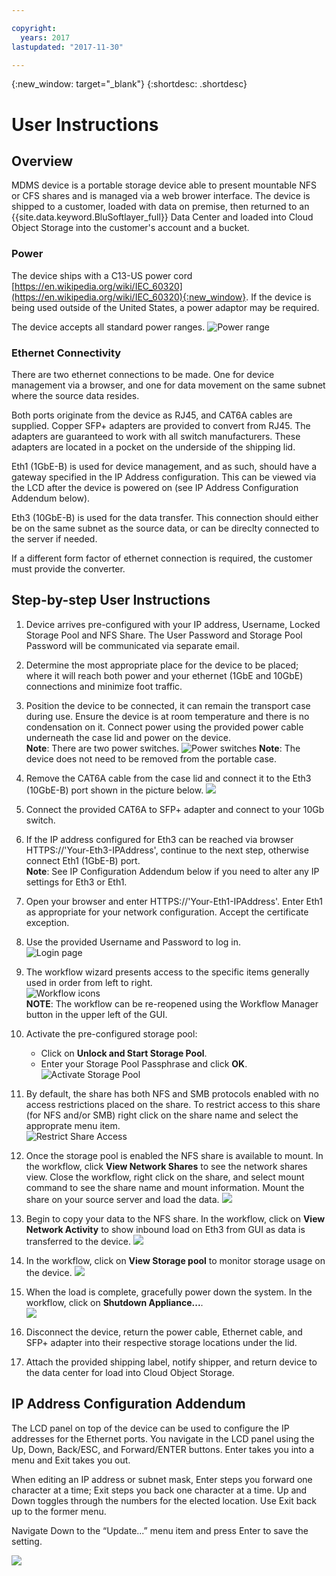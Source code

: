 ```yaml
---

copyright:
  years: 2017
lastupdated: "2017-11-30"

---
```

{:new_window: target="_blank"}
{:shortdesc: .shortdesc}

# User Instructions

## Overview

MDMS device is a portable storage device able to present mountable NFS or CFS shares and is managed via a web brower interface.  The device is shipped to a customer, loaded with data on premise, then returned to an {{site.data.keyword.BluSoftlayer_full}} Data Center and loaded into Cloud Object Storage into the customer's account and a bucket.


### Power

The device ships with a C13-US power cord [https://en.wikipedia.org/wiki/IEC_60320](https://en.wikipedia.org/wiki/IEC_60320){:new_window}. If the device is being used outside of the United States, a power adaptor may be required.

The device accepts all standard power ranges.
![Power range](/images/PowerRating.png)


### Ethernet Connectivity

There are two ethernet connections to be made.  One for device management via a browser, and one for data movement on the same subnet where the source data resides.

Both ports originate from the device as RJ45, and CAT6A cables are supplied.  Copper SFP+ adapters are provided to convert from RJ45.  The adapters are guaranteed to work with all switch manufacturers. These adapters are located in a pocket on the underside of the shipping lid.

Eth1 (1GbE-B) is used for device management, and as such, should have a gateway specified in the IP Address configuration.  This can be viewed via the LCD after the device is powered on (see IP Address Configuration Addendum below).

Eth3 (10GbE-B) is used for the data transfer.  This connection should either be on the same subnet as the source data, or can be direclty connected to the server if needed.

If a different form factor of ethernet connection is required, the customer must provide the converter.



## Step-by-step User Instructions

1.	Device arrives pre-configured with your IP address, Username, Locked Storage Pool and NFS Share.  The User Password and Storage Pool Password will be communicated via separate email.

2.	Determine the most appropriate place for the device to be placed; where it will reach both power and your ethernet (1GbE and 10GbE) connections and minimize foot traffic.

3.	Position the device to be connected, it can remain the transport case during use. Ensure the device is at room temperature and there is no condensation on it. Connect power using the provided power cable underneath the case lid and power on the device.<br/>
    **Note**: There are two power switches. 
    ![Power switches](/images/MDMSPowerSwitch.png) 
    **Note**: The device does not need to be removed from the portable case.
    
4.	Remove the CAT6A cable from the case lid and connect it to the Eth3 (10GbE-B) port shown in the picture below.
    ![](/images/MDMSNewEth1and3.png)
    
5.	Connect the provided CAT6A to SFP+ adapter and connect to your 10Gb switch.

6.	If the IP address configured for Eth3 can be reached via browser HTTPS://'Your-Eth3-IPAddress', continue to the next step, otherwise connect Eth1 (1GbE-B) port.<br/>
    **Note**: See IP Configuration Addendum below if you need to alter any IP settings for Eth3 or Eth1.
    
7. Open your browser and enter HTTPS://'Your-Eth1-IPAddress'. Enter Eth1 as appropriate for your network configuration. Accept the certificate exception.

8.	Use the provided Username and Password to log in.<br/>
    ![Login page](/images/Login.png )
    
9.  The workflow wizard presents access to the specific items generally used in order from left to right.  <br/>
    ![Workflow icons](/images/workflow.png) <br/>
    **NOTE**: The workflow can be re-reopened using the Workflow Manager button in the upper left of the GUI. 
    
10.	Activate the pre-configured storage pool:
    - Click on **Unlock and Start Storage Pool**. 
    - Enter your Storage Pool Passphrase and click **OK**. 
    ![Activate Storage Pool](/images/UnlockPool.png)
  
11. By default, the share has both NFS and SMB protocols enabled with no access restrictions placed on the share. To restrict access to this share (for NFS and/or SMB) right click on the share name and select the approprate menu item.<br/>
    ![Restrict Share Access](/images/ShareControls.png)
    
12. Once the storage pool is enabled the NFS share is available to mount.  In the workflow, click **View Network Shares** to see the network shares view.  Close the workflow, right click on the share, and select mount command to  see the share name and mount information. Mount the share on your source server and load the data.
    ![](/images/MountCommand.png)
    
13. Begin to copy your data to the NFS share. In the workflow, click on **View Network Activity** to show inbound load on Eth3 from GUI as data is transferred to the device.
    ![](/images/Network.png)
    
14. In the workflow, click on **View Storage pool** to monitor storage usage on the device. 
    ![](/images/StoragePool.png) 
    
15.	When the load is complete, gracefully power down the system. In the workflow, click on **Shutdown Appliance...**.  
    ![](/images/Shutdown.png)
    
15.	Disconnect the device, return the power cable, Ethernet cable, and SFP+ adapter into their respective storage locations under the lid.

16.	Attach the provided shipping label, notify shipper, and return device to the data center for load into Cloud Object Storage.

## IP Address Configuration Addendum
The LCD panel on top of the device can be used to configure the IP addresses for the Ethernet ports.
You navigate in the LCD panel using the Up, Down, Back/ESC, and Forward/ENTER buttons. Enter takes you into a menu and Exit takes you out.

When editing an IP address or subnet mask, Enter steps you forward one character at a time; Exit steps you back one character at a time. Up and Down toggles through the numbers for the elected location.
Use Exit back up to the former menu.  

Navigate Down to the “Update...” menu item and press Enter to save the setting.

  ![](/images/MDMSLCD.png)

